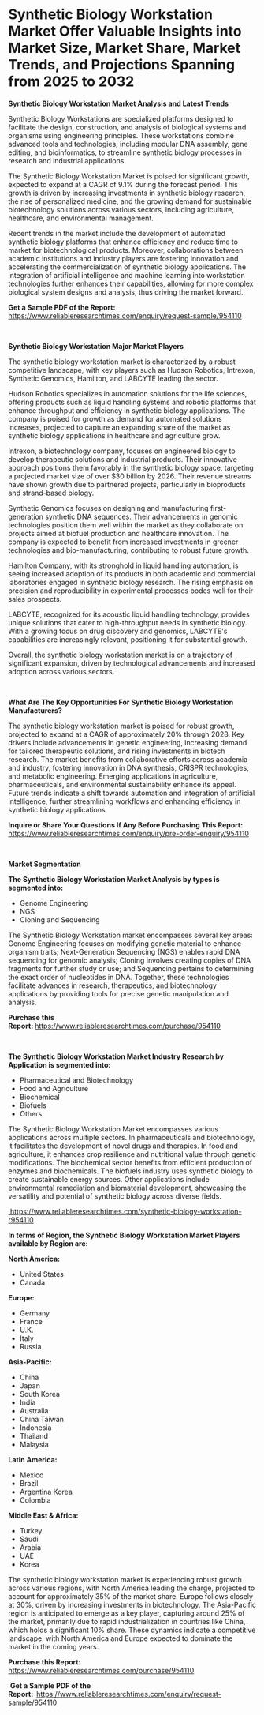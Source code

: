 <p><h1>Synthetic Biology Workstation Market Offer Valuable Insights into Market Size, Market Share, Market Trends, and Projections Spanning from 2025 to 2032</h1></p><p><strong>Synthetic Biology Workstation Market Analysis and Latest Trends</strong></p>
<p><p>Synthetic Biology Workstations are specialized platforms designed to facilitate the design, construction, and analysis of biological systems and organisms using engineering principles. These workstations combine advanced tools and technologies, including modular DNA assembly, gene editing, and bioinformatics, to streamline synthetic biology processes in research and industrial applications.</p><p>The Synthetic Biology Workstation Market is poised for significant growth, expected to expand at a CAGR of 9.1% during the forecast period. This growth is driven by increasing investments in synthetic biology research, the rise of personalized medicine, and the growing demand for sustainable biotechnology solutions across various sectors, including agriculture, healthcare, and environmental management. </p><p>Recent trends in the market include the development of automated synthetic biology platforms that enhance efficiency and reduce time to market for biotechnological products. Moreover, collaborations between academic institutions and industry players are fostering innovation and accelerating the commercialization of synthetic biology applications. The integration of artificial intelligence and machine learning into workstation technologies further enhances their capabilities, allowing for more complex biological system designs and analysis, thus driving the market forward.</p></p>
<p><strong>Get a Sample PDF of the Report:&nbsp;</strong> <a href="https://www.reliableresearchtimes.com/enquiry/request-sample/954110?utm_campaign=3503&utm_medium=2&utm_source=Github&utm_content=ia&utm_term=18042025&utm_id=synthetic-biology-workstation">https://www.reliableresearchtimes.com/enquiry/request-sample/954110</a></p>
<p>&nbsp;</p>
<p><strong>Synthetic Biology Workstation Major Market Players</strong></p>
<p><p>The synthetic biology workstation market is characterized by a robust competitive landscape, with key players such as Hudson Robotics, Intrexon, Synthetic Genomics, Hamilton, and LABCYTE leading the sector. </p><p>Hudson Robotics specializes in automation solutions for the life sciences, offering products such as liquid handling systems and robotic platforms that enhance throughput and efficiency in synthetic biology applications. The company is poised for growth as demand for automated solutions increases, projected to capture an expanding share of the market as synthetic biology applications in healthcare and agriculture grow.</p><p>Intrexon, a biotechnology company, focuses on engineered biology to develop therapeutic solutions and industrial products. Their innovative approach positions them favorably in the synthetic biology space, targeting a projected market size of over $30 billion by 2026. Their revenue streams have shown growth due to partnered projects, particularly in bioproducts and strand-based biology.</p><p>Synthetic Genomics focuses on designing and manufacturing first-generation synthetic DNA sequences. Their advancements in genomic technologies position them well within the market as they collaborate on projects aimed at biofuel production and healthcare innovation. The company is expected to benefit from increased investments in greener technologies and bio-manufacturing, contributing to robust future growth.</p><p>Hamilton Company, with its stronghold in liquid handling automation, is seeing increased adoption of its products in both academic and commercial laboratories engaged in synthetic biology research. The rising emphasis on precision and reproducibility in experimental processes bodes well for their sales prospects.</p><p>LABCYTE, recognized for its acoustic liquid handling technology, provides unique solutions that cater to high-throughput needs in synthetic biology. With a growing focus on drug discovery and genomics, LABCYTE's capabilities are increasingly relevant, positioning it for substantial growth.</p><p>Overall, the synthetic biology workstation market is on a trajectory of significant expansion, driven by technological advancements and increased adoption across various sectors.</p></p>
<p>&nbsp;</p>
<p><strong>What Are The Key Opportunities For Synthetic Biology Workstation Manufacturers?</strong></p>
<p><p>The synthetic biology workstation market is poised for robust growth, projected to expand at a CAGR of approximately 20% through 2028. Key drivers include advancements in genetic engineering, increasing demand for tailored therapeutic solutions, and rising investments in biotech research. The market benefits from collaborative efforts across academia and industry, fostering innovation in DNA synthesis, CRISPR technologies, and metabolic engineering. Emerging applications in agriculture, pharmaceuticals, and environmental sustainability enhance its appeal. Future trends indicate a shift towards automation and integration of artificial intelligence, further streamlining workflows and enhancing efficiency in synthetic biology applications.</p></p>
<p><strong>Inquire or Share Your Questions If Any Before Purchasing This Report:</strong> <a href="https://www.reliableresearchtimes.com/enquiry/pre-order-enquiry/954110?utm_campaign=3503&utm_medium=2&utm_source=Github&utm_content=ia&utm_term=18042025&utm_id=synthetic-biology-workstation">https://www.reliableresearchtimes.com/enquiry/pre-order-enquiry/954110</a></p>
<p>&nbsp;</p>
<p><strong>Market Segmentation</strong></p>
<p><strong>The Synthetic Biology Workstation Market Analysis by types is segmented into:</strong></p>
<p><ul><li>Genome Engineering</li><li>NGS</li><li>Cloning and Sequencing</li></ul></p>
<p><p>The Synthetic Biology Workstation market encompasses several key areas: Genome Engineering focuses on modifying genetic material to enhance organism traits; Next-Generation Sequencing (NGS) enables rapid DNA sequencing for genomic analysis; Cloning involves creating copies of DNA fragments for further study or use; and Sequencing pertains to determining the exact order of nucleotides in DNA. Together, these technologies facilitate advances in research, therapeutics, and biotechnology applications by providing tools for precise genetic manipulation and analysis.</p></p>
<p><strong>Purchase this Report:&nbsp;</strong><a href="https://www.reliableresearchtimes.com/purchase/954110?utm_campaign=3503&utm_medium=2&utm_source=Github&utm_content=ia&utm_term=18042025&utm_id=synthetic-biology-workstation">https://www.reliableresearchtimes.com/purchase/954110</a></p>
<p>&nbsp;</p>
<p><strong>The Synthetic Biology Workstation Market Industry Research by Application is segmented into:</strong></p>
<p><ul><li>Pharmaceutical and Biotechnology</li><li>Food and Agriculture</li><li>Biochemical</li><li>Biofuels</li><li>Others</li></ul></p>
<p><p>The Synthetic Biology Workstation Market encompasses various applications across multiple sectors. In pharmaceuticals and biotechnology, it facilitates the development of novel drugs and therapies. In food and agriculture, it enhances crop resilience and nutritional value through genetic modifications. The biochemical sector benefits from efficient production of enzymes and biochemicals. The biofuels industry uses synthetic biology to create sustainable energy sources. Other applications include environmental remediation and biomaterial development, showcasing the versatility and potential of synthetic biology across diverse fields.</p></p>
<p><a href="https://www.reliableresearchtimes.com/synthetic-biology-workstation-r954110?utm_campaign=3503&utm_medium=2&utm_source=Github&utm_content=ia&utm_term=18042025&utm_id=synthetic-biology-workstation">&nbsp;https://www.reliableresearchtimes.com/synthetic-biology-workstation-r954110</a></p>
<p><strong>In terms of Region, the Synthetic Biology Workstation Market Players available by Region are:</strong></p>
<p>
    <p> <strong> North America: </strong>
        <ul>
            <li>United States</li>
            <li>Canada</li>
        </ul>
        </p> 
    <p> <strong> Europe: </strong>
        <ul>
            <li>Germany</li>
            <li>France</li>
            <li>U.K.</li>
            <li>Italy</li>
            <li>Russia</li>
        </ul>
        </p> 
    <p> <strong> Asia-Pacific: </strong>
        <ul>
            <li>China</li>
            <li>Japan</li>
            <li>South Korea</li>
            <li>India</li>
            <li>Australia</li>
            <li>China Taiwan</li>
            <li>Indonesia</li>
            <li>Thailand</li>
            <li>Malaysia</li>
        </ul>
        </p> 
    <p> <strong> Latin America: </strong>
        <ul>
            <li>Mexico</li>
            <li>Brazil</li>
            <li>Argentina Korea</li>
            <li>Colombia</li>
        </ul>
        </p> 
    <p> <strong> Middle East & Africa: </strong>
        <ul>
            <li>Turkey</li>
            <li>Saudi</li>
            <li>Arabia</li>
            <li>UAE</li>
            <li>Korea</li>
        </ul>
    </p>
    </p>
<p><p>The synthetic biology workstation market is experiencing robust growth across various regions, with North America leading the charge, projected to account for approximately 35% of the market share. Europe follows closely at 30%, driven by increasing investments in biotechnology. The Asia-Pacific region is anticipated to emerge as a key player, capturing around 25% of the market, primarily due to rapid industrialization in countries like China, which holds a significant 10% share. These dynamics indicate a competitive landscape, with North America and Europe expected to dominate the market in the coming years.</p></p>
<p><strong>Purchase this Report: </strong><a href="https://www.reliableresearchtimes.com/purchase/954110?utm_campaign=3503&utm_medium=2&utm_source=Github&utm_content=ia&utm_term=18042025&utm_id=synthetic-biology-workstation">https://www.reliableresearchtimes.com/purchase/954110</a></p>
<p>&nbsp;<strong>Get a Sample PDF of the Report:&nbsp;&nbsp;</strong><a href="https://www.reliableresearchtimes.com/enquiry/request-sample/954110?utm_campaign=3503&utm_medium=2&utm_source=Github&utm_content=ia&utm_term=18042025&utm_id=synthetic-biology-workstation">https://www.reliableresearchtimes.com/enquiry/request-sample/954110</a></p>
<p><strong></strong></p>
<p><p></p><p></p><p></p></p>